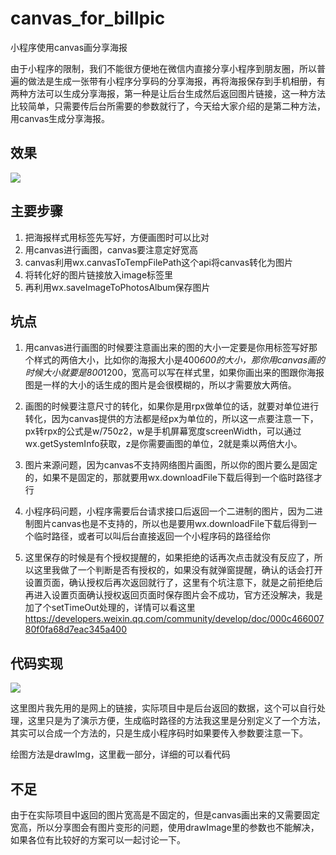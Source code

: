 # canvas_for_billpic
小程序使用canvas画分享海报


由于小程序的限制，我们不能很方便地在微信内直接分享小程序到朋友圈，所以普遍的做法是生成一张带有小程序分享码的分享海报，再将海报保存到手机相册，有两种方法可以生成分享海报，第一种是让后台生成然后返回图片链接，这一种方法比较简单，只需要传后台所需要的参数就行了，今天给大家介绍的是第二种方法，用canvas生成分享海报。

## 效果
![](https://mmbiz.qpic.cn/mmbiz_gif/B8lDVIjhMnnnvRDiaShKcxlBJtSXfgG6VoTGOQKyC75vAO1rCp0EcZgWbCPFWNaYgoNxIEmjvKMG42wmNZg8Gmw/640?wx_fmt=gif)

## 主要步骤
1. 把海报样式用标签先写好，方便画图时可以比对
1. 用canvas进行画图，canvas要注意定好宽高
1. canvas利用wx.canvasToTempFilePath这个api将canvas转化为图片
1. 将转化好的图片链接放入image标签里
1. 再利用wx.saveImageToPhotosAlbum保存图片

## 坑点
1. 用canvas进行画图的时候要注意画出来的图的大小一定要是你用标签写好那个样式的两倍大小，比如你的海报大小是400*600的大小，那你用canvas画的时候大小就要是800*1200，宽高可以写在样式里，如果你画出来的图跟你海报图是一样的大小的话生成的图片是会很模糊的，所以才需要放大两倍。



2. 画图的时候要注意尺寸的转化，如果你是用rpx做单位的话，就要对单位进行转化，因为canvas提供的方法都是经px为单位的，所以这一点要注意一下，px转rpx的公式是w/750*z*2，w是手机屏幕宽度screenWidth，可以通过wx.getSystemInfo获取，z是你需要画图的单位，2就是乘以两倍大小。



3. 图片来源问题，因为canvas不支持网络图片画图，所以你的图片要么是固定的，如果不是固定的，那就要用wx.downloadFile下载后得到一个临时路径才行



4. 小程序码问题，小程序需要后台请求接口后返回一个二进制的图片，因为二进制图片canvas也是不支持的，所以也是要用wx.downloadFile下载后得到一个临时路径，或者可以叫后台直接返回一个小程序码的路径给你



5. 这里保存的时候是有个授权提醒的，如果拒绝的话再次点击就没有反应了，所以这里我做了一个判断是否有授权的，如果没有就弹窗提醒，确认的话会打开设置页面，确认授权后再次返回就行了，这里有个坑注意下，就是之前拒绝后再进入设置页面确认授权返回页面时保存图片会不成功，官方还没解决，我是加了个setTimeOut处理的，详情可以看这里 https://developers.weixin.qq.com/community/develop/doc/000c46600780f0fa68d7eac345a400

## 代码实现
![](https://mmbiz.qpic.cn/mmbiz_png/B8lDVIjhMnnnvRDiaShKcxlBJtSXfgG6VsGpDyeI86Ez6jOUY8xUPpYlH806cFibgdjq0G7rXyOvuyxwovZDmSvg/640?wx_fmt=png)

这里图片我先用的是网上的链接，实际项目中是后台返回的数据，这个可以自行处理，这里只是为了演示方便，生成临时路径的方法我这里是分别定义了一个方法，其实可以合成一个方法的，只是生成小程序码时如果要传入参数要注意一下。

绘图方法是drawImg，这里截一部分，详细的可以看代码

## 不足
由于在实际项目中返回的图片宽高是不固定的，但是canvas画出来的又需要固定宽高，所以分享图会有图片变形的问题，使用drawImage里的参数也不能解决，如果各位有比较好的方案可以一起讨论一下。

